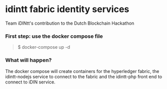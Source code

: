 # idintt fabric identity services
Team iDINtt's contribution to the Dutch Blockchain Hackathon  

### First step: use the docker compose file
> $ docker-compose up -d

### What will happen?

The docker compose will create containers for the hyperledger fabric, the idintt-nodejs service to connect to the fabric and the idintt-php front end to connect to iDIN service.
